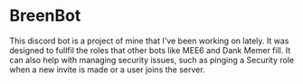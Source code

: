 # BreenBot
This discord bot is a project of mine that I've been working on lately. It was designed to fullfil the roles that other bots like MEE6 and Dank Memer fill. It can also help with managing security issues, such as pinging a Security role when a new invite is made or a user joins the server.
